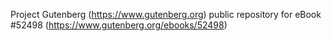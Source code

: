 Project Gutenberg (https://www.gutenberg.org) public repository for eBook #52498 (https://www.gutenberg.org/ebooks/52498)
